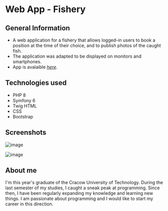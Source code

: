 # Web App - Fishery


## General Information
- A web application for a fishery that allows logged-in users to book a position at the time of their choice, and to publish photos of the caught fish.
- The application was adapted to be displayed on monitors and smartphones.
- App is avalaible [_here_](https://sylwester-cebula.pl).

## Technologies used
- PHP 8
- Symfony 6
- Twig HTML
- CSS
- Bootstrap

## Screenshots
![image](https://user-images.githubusercontent.com/100083050/162533648-48aab18e-0705-47d0-9938-a2d0d1a1bb76.png)

![image](https://user-images.githubusercontent.com/100083050/162533812-5a70bf38-cef5-4306-9df9-8170b808852c.png)

## About me
I'm this year's graduate of the Cracow University of Technology. During the last semester of my studies, I caught a sneak peak at programming. Since then, I have been regularly expanding my knowledge and learning new things. I am passionate about programming and I would like to start my career in this direction.

